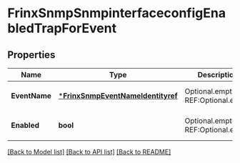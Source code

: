 # FrinxSnmpSnmpinterfaceconfigEnabledTrapForEvent

## Properties
Name | Type | Description | Notes
------------ | ------------- | ------------- | -------------
**EventName** | [***FrinxSnmpEventNameIdentityref**](frinx.snmp.EventNameIdentityref.md) | Optional.empty REF:Optional.empty | [optional] [default to null]
**Enabled** | **bool** | Optional.empty REF:Optional.empty | [optional] [default to null]

[[Back to Model list]](../README.md#documentation-for-models) [[Back to API list]](../README.md#documentation-for-api-endpoints) [[Back to README]](../README.md)


